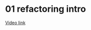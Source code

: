 # 01 refactoring intro

[Video link](https://www.egghead.io/lessons/egghead-01-refactoring-intro?pl=refactoring-react-components-to-typescript-9b045938)

